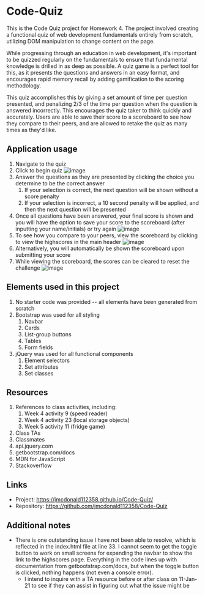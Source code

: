 # Code-Quiz
This is the Code Quiz project for Homework 4. The project involved creating a functional quiz of web development fundamentals entirely from scratch, utilizing DOM manipulation to change content on the page. 

While progressing through an education in web development, it's important to be quizzed regularly on the fundamentals to ensure that fundamental knowledge is drilled in as deep as possible. A quiz game is a perfect tool for this, as it presents the questions and answers in an easy format, and encourages rapid memory recall by adding gamification to the scoring methodology. 

This quiz accomplishes this by giving a set amount of time per question presented, and penalizing 2/3 of the time per question when the question is answered incorrectly. This encourages the quiz taker to think quickly and accurately. Users are able to save their score to a scoreboard to see how they compare to their peers, and are allowed to retake the quiz as many times as they'd like. 

## Application usage

1. Navigate to the quiz
2. Click to begin quiz
![image](https://user-images.githubusercontent.com/73570812/104159221-2ed31d80-53ac-11eb-8c77-492f21540eaa.png)
3. Answer the questions as they are presented by clicking the choice you determine to be the correct answer
   1. If your selection is correct, the next question will be shown without a score penalty
   2. If your selection is incorrect, a 10 second penalty will be applied, and then the next question will be presented
4. Once all questions have been answered, your final score is shown and you will have the option to save your score to the scoreboard (after inputting your name/initials) or try again
![image](https://user-images.githubusercontent.com/73570812/104159326-5aee9e80-53ac-11eb-924b-5efdafa8b2f7.png)
5. To see how you compare to your peers, view the scoreboard by clicking to view the highscores in the main header
![image](https://user-images.githubusercontent.com/73570812/104159384-70fc5f00-53ac-11eb-9a85-c96d0b90d00d.png)
6. Alternatively, you will automatically be shown the scoreboard upon submitting your score
7. While viewing the scoreboard, the scores can be cleared to reset the challenge
![image](https://user-images.githubusercontent.com/73570812/104159456-92f5e180-53ac-11eb-94ca-786dad27d97f.png)

## Elements used in this project

1. No starter code was provided -- all elements have been generated from scratch
2. Bootstrap was used for all styling 
   1. Navbar
   2. Cards
   3. List-group buttons
   4. Tables
   5. Form fields
3. jQuery was used for all functional components
   1. Element selectors
   2. Set attributes
   3. Set classes


## Resources

1. References to class activities, including:
   1. Week 4 activity 9 (speed reader)
   2. Week 4 activity 23 (local storage objects)
   3. Week 5 activity 11 (fridge game)
2. Class TAs
3. Classmates
4. api.jquery.com
5. getbootstrap.com/docs
6. MDN for JavaScript
7. Stackoverflow

## Links

- Project: https://jmcdonald112358.github.io/Code-Quiz/
- Repository: https://github.com/jmcdonald112358/Code-Quiz

## Additional notes

- There is one outstanding issue I have not been able to resolve, which is reflected in the index.html file at line 33. I cannot seem to get the toggle button to work on small screens for expanding the navbar to show the link to the highscores page. Everything in the code lines up with documentation from getbootstrap.com/docs, but when the toggle button is clicked, nothing happens (not even a console error). 
   - I intend to inquire with a TA resource before or after class on 11-Jan-21 to see if they can assist in figuring out what the issue might be